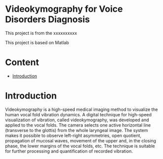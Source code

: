 # Videokymography for Voice Disorders Diagnosis


This project is from the xxxxxxxxxx

This project is based on Matlab

# Content

  * [Introduction](#Introduction)

 
  
# Introduction

Videokymography is a high-speed medical imaging method to visualize the human vocal fold vibration dynamics. A digital technique for high-speed visualization of vibration, called videokymography, was developed and applied to the vocal folds. The camera selects one active horizontal line (transverse to the glottis) from the whole laryngeal image. The system makes it possible to observe left-right asymmetries, open quotient, propagation of mucosal waves, movement of the upper and, in the closing phase, the lower margins of the vocal folds, etc. The technique is suitable for further processing and quantification of recorded vibration.
